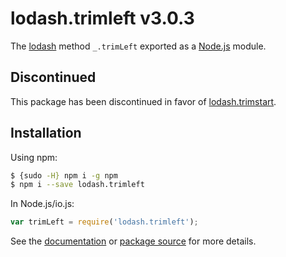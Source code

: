 # lodash.trimleft v3.0.3

The [lodash](https://lodash.com/) method `_.trimLeft` exported as a [Node.js](https://nodejs.org/) module.

## Discontinued

This package has been discontinued in favor of [lodash.trimstart](https://www.npmjs.com/package/lodash.trimstart).

## Installation

Using npm:

```bash
$ {sudo -H} npm i -g npm
$ npm i --save lodash.trimleft
```

In Node.js/io.js:

```js
var trimLeft = require('lodash.trimleft');
```

See the [documentation](https://lodash.com/docs#trimLeft) or [package source](https://github.com/lodash/lodash/blob/3.0.3-npm-packages/lodash.trimleft) for more details.
